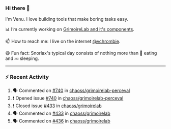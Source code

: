 ### Hi there 👋

I'm Venu. I love building tools that make boring tasks easy.

📊 I’m currently working on [GrimoireLab and it's components](https://chaoss.github.io/grimoirelab).

📫 How to reach me: I live on the internet [@vchrombie](https://www.google.co.in/search?q=vchrombie).

😄 Fun fact: Snorlax's typical day consists of nothing more than :doughnut: eating and :zzz: sleeping.

---

### :zap: Recent Activity

<!--START_SECTION:activity-->
1. 🗣 Commented on [#740](https://github.com/chaoss/grimoirelab-perceval/issues/740) in [chaoss/grimoirelab-perceval](https://github.com/chaoss/grimoirelab-perceval)
2. ❗️ Opened issue [#740](https://github.com/chaoss/grimoirelab-perceval/issues/740) in [chaoss/grimoirelab-perceval](https://github.com/chaoss/grimoirelab-perceval)
3. ❗️ Closed issue [#433](https://github.com/chaoss/grimoirelab/issues/433) in [chaoss/grimoirelab](https://github.com/chaoss/grimoirelab)
4. 🗣 Commented on [#433](https://github.com/chaoss/grimoirelab/issues/433) in [chaoss/grimoirelab](https://github.com/chaoss/grimoirelab)
5. 🗣 Commented on [#436](https://github.com/chaoss/grimoirelab/issues/436) in [chaoss/grimoirelab](https://github.com/chaoss/grimoirelab)
<!--END_SECTION:activity-->

<!--
**vchrombie/vchrombie** is a ✨ _special_ ✨ repository because its `README.md` (this file) appears on your GitHub profile.

Here are some ideas to get you started:

- 🔭 I’m currently working on ...
- 🌱 I’m currently learning ...
- 👯 I’m looking to collaborate on ...
- 🤔 I’m looking for help with ...
- 💬 Ask me about ...
- 📫 How to reach me: ...
- 😄 Pronouns: ...
- ⚡ Fun fact: ...
-->
